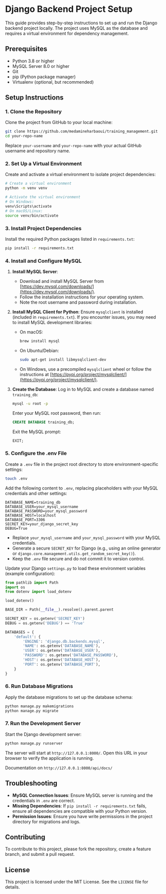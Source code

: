 # Django Backend Project Setup

This guide provides step-by-step instructions to set up and run the Django backend project locally. The project uses MySQL as the database and requires a virtual environment for dependency management.

## Prerequisites

- Python 3.8 or higher
- MySQL Server 8.0 or higher
- Git
- pip (Python package manager)
- Virtualenv (optional, but recommended)

## Setup Instructions

### 1. Clone the Repository

Clone the project from GitHub to your local machine:

```bash
git clone https://github.com/medamineharbaoui/training_management.git
cd your-repo-name
```

Replace `your-username` and `your-repo-name` with your actual GitHub username and repository name.

### 2. Set Up a Virtual Environment

Create and activate a virtual environment to isolate project dependencies:

```bash
# Create a virtual environment
python -m venv venv

# Activate the virtual environment
# On Windows:
venv\Scripts\activate
# On macOS/Linux:
source venv/bin/activate
```

### 3. Install Project Dependencies

Install the required Python packages listed in `requirements.txt`:

```bash
pip install -r requirements.txt
```


### 4. Install and Configure MySQL

1. **Install MySQL Server**:
   - Download and install MySQL Server from [https://dev.mysql.com/downloads/](https://dev.mysql.com/downloads/).
   - Follow the installation instructions for your operating system.
   - Note the root username and password during installation.

2. **Install MySQL Client for Python**:
   Ensure `mysqlclient` is installed (included in `requirements.txt`). If you encounter issues, you may need to install MySQL development libraries:
   - On macOS:
     ```bash
     brew install mysql
     ```
   - On Ubuntu/Debian:
     ```bash
     sudo apt-get install libmysqlclient-dev
     ```
   - On Windows, use a precompiled `mysqlclient` wheel or follow the instructions at [https://pypi.org/project/mysqlclient/](https://pypi.org/project/mysqlclient/).

3. **Create the Database**:
   Log in to MySQL and create a database named `training_db`:
   ```bash
   mysql -u root -p
   ```
   Enter your MySQL root password, then run:
   ```sql
   CREATE DATABASE training_db;
   ```
   Exit the MySQL prompt:
   ```sql
   EXIT;
   ```

### 5. Configure the .env File

Create a `.env` file in the project root directory to store environment-specific settings:

```bash
touch .env
```

Add the following content to `.env`, replacing placeholders with your MySQL credentials and other settings:

```
DATABASE_NAME=training_db
DATABASE_USER=your_mysql_username
DATABASE_PASSWORD=your_mysql_password
DATABASE_HOST=localhost
DATABASE_PORT=3306
SECRET_KEY=your_django_secret_key
DEBUG=True
```

- Replace `your_mysql_username` and `your_mysql_password` with your MySQL credentials.
- Generate a secure `SECRET_KEY` for Django (e.g., using an online generator or `django.core.management.utils.get_random_secret_key()`).
- Keep the `.env` file secure and do not commit it to version control.

Update your Django `settings.py` to load these environment variables (example configuration):

```python
from pathlib import Path
import os
from dotenv import load_dotenv

load_dotenv()

BASE_DIR = Path(__file__).resolve().parent.parent

SECRET_KEY = os.getenv('SECRET_KEY')
DEBUG = os.getenv('DEBUG') == 'True'

DATABASES = {
    'default': {
        'ENGINE': 'django.db.backends.mysql',
        'NAME': os.getenv('DATABASE_NAME'),
        'USER': os.getenv('DATABASE_USER'),
        'PASSWORD': os.getenv('DATABASE_PASSWORD'),
        'HOST': os.getenv('DATABASE_HOST'),
        'PORT': os.getenv('DATABASE_PORT'),
    }
}
```

### 6. Run Database Migrations

Apply the database migrations to set up the database schema:

```bash
python manage.py makemigrations
python manage.py migrate
```

### 7. Run the Development Server

Start the Django development server:

```bash
python manage.py runserver
```

The server will start at `http://127.0.0.1:8000/`. Open this URL in your browser to verify the application is running.

Documentation on `http://127.0.0.1:8000/api/docs/`

## Troubleshooting

- **MySQL Connection Issues**: Ensure MySQL server is running and the credentials in `.env` are correct.
- **Missing Dependencies**: If `pip install -r requirements.txt` fails, ensure all dependencies are compatible with your Python version.
- **Permission Issues**: Ensure you have write permissions in the project directory for migrations and logs.

## Contributing

To contribute to this project, please fork the repository, create a feature branch, and submit a pull request.

## License

This project is licensed under the MIT License. See the `LICENSE` file for details.